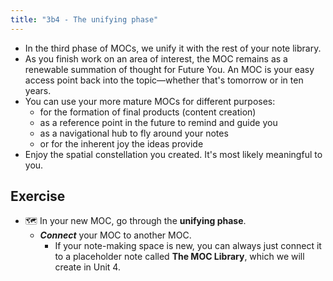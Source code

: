 ```yaml
---
title: "3b4 - The unifying phase"
---
```

- In the third phase of MOCs, we unify it with the rest of your note library.  
- As you finish work on an area of interest, the MOC remains as a renewable summation of thought for Future You. An MOC is your easy access point back into the topic—whether that's tomorrow or in ten years.
- You can use your more mature MOCs for different purposes:
	- for the formation of final products (content creation)
	- as a reference point in the future to remind and guide you
	- as a navigational hub to fly around your notes
	- or for the inherent joy the ideas provide
- Enjoy the spatial constellation you created. It's most likely meaningful to you.
## Exercise
- 🗺 In your new MOC, go through the **unifying phase**. 
    - **_Connect_** your MOC to another MOC.
        - If your note-making space is new, you can always just connect it to a placeholder note called **The MOC Library**, which we will create in Unit 4.
